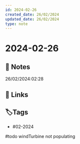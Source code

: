 ```yaml
---
id: 2024-02-26
created_date: 26/02/2024
updated_date: 26/02/2024
type: note
---
```


#  2024-02-26

## 📝 Notes

26/02/2024:02:28

## 🔗 Links

## **🏷️Tags**

- #02-2024

#todo windTurbine not populating
